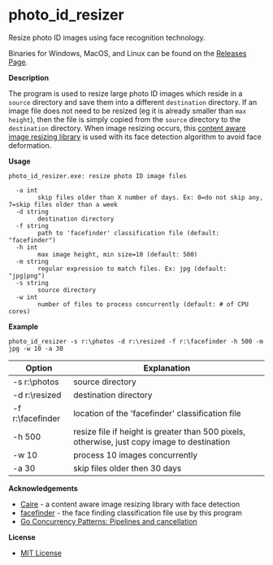 # photo_id_resizer
Resize photo ID images using face recognition technology.

Binaries for Windows, MacOS, and Linux can be found on the [Releases Page](https://github.com/jftuga/photo_id_resizer/releases).

**Description**

The program is used to resize large photo ID images which reside in a `source` directory and save them into a different
`destination` directory.  If an image file does not need to be resized (eg it is already smaller than `max height`), then the
file is simply copied from the `source` directory to the `destination` directory.  When image resizing occurs, this [content aware image resizing library](https://github.com/esimov/caire) is used with its face detection algorithm to avoid face deformation.

**Usage**

```
photo_id_resizer.exe: resize photo ID image files

  -a int
    	skip files older than X number of days. Ex: 0=do not skip any, 7=skip files older than a week
  -d string
    	destination directory
  -f string
    	path to 'facefinder' classification file (default: "facefinder")
  -h int
    	max image height, min size=10 (default: 500)
  -m string
    	regular expression to match files. Ex: jpg (default: "jpg|png")
  -s string
    	source directory
  -w int
    	number of files to process concurrently (default: # of CPU cores)
```

**Example**

    photo_id_resizer -s r:\photos -d r:\resized -f r:\facefinder -h 500 -m jpg -w 10 -a 30

Option | Explanation
-------|------------
-s r:\photos | source directory
-d r:\resized | destination directory
-f r:\facefinder | location of the 'facefinder' classification file
-h 500 | resize file if height is greater than 500 pixels, otherwise, just copy image to destination
-w 10 | process 10 images concurrently
-a 30 | skip files older then 30 days

**Acknowledgements**

* [Caire](https://github.com/esimov/caire) - a content aware image resizing library with face detection
* [facefinder](https://github.com/esimov/caire/blob/master/data/facefinder) -  the face finding classification file use by this program
* [Go Concurrency Patterns: Pipelines and cancellation](https://blog.golang.org/pipelines)

**License**

* [MIT License](LICENSE)
